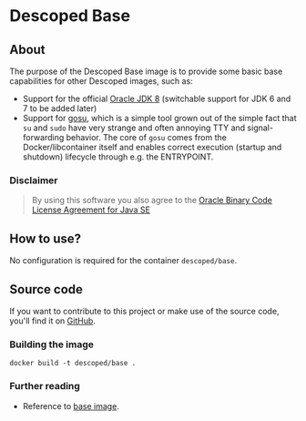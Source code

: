 # Descoped Base

## About

The purpose of the Descoped Base image is to provide some basic base capabilities for other Descoped images, such as:

* Support for the official [Oracle JDK 8](http://www.oracle.com/technetwork/java/javase/downloads/index.html) (switchable support for JDK 6 and 7 to be added later)
* Support for [gosu](https://github.com/tianon/gosu/blob/master/README.md), which is a simple tool grown out of the simple fact that `su` and `sudo` have very strange and often annoying TTY and signal-forwarding behavior. The core of `gosu` comes from the Docker/libcontainer itself and enables correct execution (startup and shutdown) lifecycle through e.g. the ENTRYPOINT.

### Disclaimer

> By using this software you also agree to the [Oracle Binary Code License Agreement for Java SE](http://www.oracle.com/technetwork/java/javase/terms/license/index.html)


## How to use?

No configuration is required for the container `descoped/base`.

## Source code

If you want to contribute to this project or make use of the source code, you'll find it on [GitHub](https://github.com/descoped/docker-base).


### Building the image

```
docker build -t descoped/base .
```


### Further reading

* Reference to [base image](https://hub.docker.com/_/ubuntu//).
